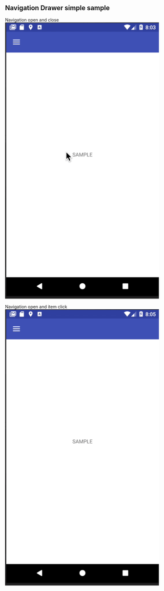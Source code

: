 Navigation Drawer simple sample
-------------

Navigation open and close
![image1](./img/drawer_open.gif)

Navigation open and item click
![image1](./img/drawer_item_click.gif)
